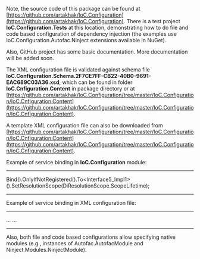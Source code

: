 Note, the source code of this package can be found at [https://github.com/artakhak/IoC.Configuration](https://github.com/artakhak/IoC.Configuration).
There is a test project **IoC.Configuration.Tests** at this location, demonstrating how to do file and code based configuration of dependency injection (the examples use IoC.Configuration.Autofac.Ninject extensions available in NuGet).

Also, GitHub project has some basic documentation. More documentation will be added soon.

The XML configuration file is validated against schema file **IoC.Configuration.Schema.2F7CE7FF-CB22-40B0-9691-EAC689C03A36.xsd**, which can be found in folder
**IoC.Cnfiguration.Content** in package directory or at [https://github.com/artakhak/IoC.Configuration/tree/master/IoC.Configuration/IoC.Cnfiguration.Content](https://github.com/artakhak/IoC.Configuration/tree/master/IoC.Configuration/IoC.Cnfiguration.Content).

A template XML configuration file can also be downloaded from [https://github.com/artakhak/IoC.Configuration/tree/master/IoC.Configuration/IoC.Cnfiguration.Content](https://github.com/artakhak/IoC.Configuration/tree/master/IoC.Configuration/IoC.Cnfiguration.Content).

Example of service binding in **IoC.Configuration** module:

***

Bind<IInterface5>().OnlyIfNotRegistered().To<Interface5_Impl1>().SetResolutionScope(DiResolutionScope.ScopeLifetime);

***

Example of service binding in XML configuration file:

***

...
<service type='SharedServices.Interfaces.ICleanupJobData' assembly='shared_services'>
    <implementation type='DynamicallyLoadedAssembly1.Implementations.CleanupJobData' 
					assembly='dynamic1' scope='singleton'>
    </implementation>
</service>
...
***

Also, both file and code based configurations allow specifying native modules (e.g., instances of Autofac.AutofacModule and  Ninject.Modules.NinjectModule).